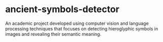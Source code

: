 # ancient-symbols-detector
An academic project developed using computer vision and language processing techniques that focuses on detecting hieroglyphic symbols in images and revealing their semantic meaning.
